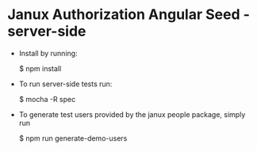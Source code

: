 # Janux Authorization Angular Seed - server-side

* Install by running:

	$ npm install

* To run server-side tests run:

	$ mocha -R spec

* To generate test users provided by the janux people package, simply run

	$ npm run generate-demo-users

